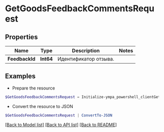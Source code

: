 # GetGoodsFeedbackCommentsRequest
## Properties

Name | Type | Description | Notes
------------ | ------------- | ------------- | -------------
**FeedbackId** | **Int64** | Идентификатор отзыва.  | 

## Examples

- Prepare the resource
```powershell
$GetGoodsFeedbackCommentsRequest = Initialize-ympa_powershell_clientGetGoodsFeedbackCommentsRequest  -FeedbackId null
```

- Convert the resource to JSON
```powershell
$GetGoodsFeedbackCommentsRequest | ConvertTo-JSON
```

[[Back to Model list]](../README.md#documentation-for-models) [[Back to API list]](../README.md#documentation-for-api-endpoints) [[Back to README]](../README.md)

